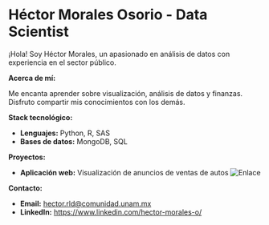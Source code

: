  # Héctor Morales Osorio - Data Scientist
 
¡Hola! Soy Héctor Morales, un apasionado en análisis de datos con experiencia en el sector público. 

**Acerca de mí:**

Me encanta aprender sobre visualización, análisis de datos y finanzas. Disfruto compartir mis conocimientos con los demás.

**Stack tecnológico:**

* **Lenguajes:** Python, R, SAS
* **Bases de datos:** MongoDB, SQL

**Proyectos:**

* **Aplicación web:** Visualización de anuncios de ventas de autos ![Enlace](htpps://appweb-iarp.onrender.com)

**Contacto:**

* **Email:** hector.rld@comunidad.unam.mx
* **LinkedIn:** https://www.linkedin.com/hector-morales-o/


